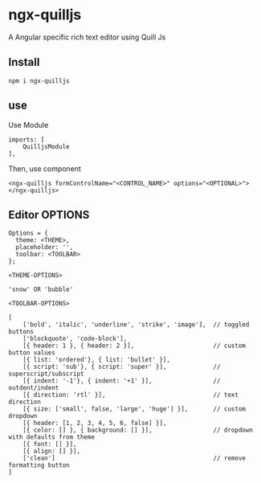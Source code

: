 # ngx-quilljs

A Angular specific rich text editor using Quill Js

## Install

`npm i ngx-quilljs`

## use
Use Module
```...
imports: [
    QuilljsModule
],
```
Then, use component

```
<ngx-quilljs formControlName="<CONTROL_NAME>" options="<OPTIONAL>"></ngx-quilljs>
```
## Editor OPTIONS

```
Options = {
  theme: <THEME>, 
  placeholder: '',
  toolbar: <TOOLBAR>
};
```

`<THEME-OPTIONS>`

```
'snow' OR 'bubble'

```

`<TOOLBAR-OPTIONS>`

```
[
	['bold', 'italic', 'underline', 'strike', 'image'],  // toggled buttons
	['blockquote', 'code-block'],
	[{ header: 1 }, { header: 2 }],                      // custom button values
	[{ list: 'ordered'}, { list: 'bullet' }],
	[{ script: 'sub'}, { script: 'super' }],             // superscript/subscript
	[{ indent: '-1'}, { indent: '+1' }],                 // outdent/indent
	[{ direction: 'rtl' }],                              // text direction
	[{ size: ['small', false, 'large', 'huge'] }],       // custom dropdown
	[{ header: [1, 2, 3, 4, 5, 6, false] }],
	[{ color: [] }, { background: [] }],                 // dropdown with defaults from theme
	[{ font: [] }],
	[{ align: [] }],
	['clean']                                            // remove formatting button
]
```
